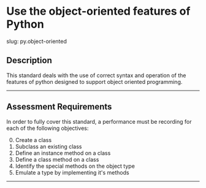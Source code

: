 # Use the object-oriented features of Python

slug: py.object-oriented

## Description
This standard deals with the use of correct syntax and operation of the features of python designed to support object oriented programming.

---
## Assessment Requirements
In order to fully cover this standard, a performance must be recording for each of the following objectives:

0. Create a class
1. Subclass an existing class
2. Define an instance method on a class
3. Define a class method on a class
4. Identify the special methods on the object type
5. Emulate a type by implementing it's methods




---

